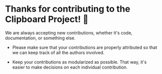 # Thanks for contributing to the Clipboard Project! 👋

We are always accepting new contributions, whether it's code, documentation, or something else. 

- Please make sure that your contributions are properly attributed so that we can keep track of all the authors involved.

- Keep your contributions as modularized as possible. That way, it's easier to make decisions on each individual contribution.
